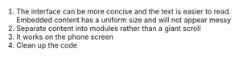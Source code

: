1. The interface can be more concise and the text is easier to read. Embedded content has a uniform size and will not appear messy
2. Separate content into modules rather than a giant scroll
3. It works on the phone screen
4. Clean up the code